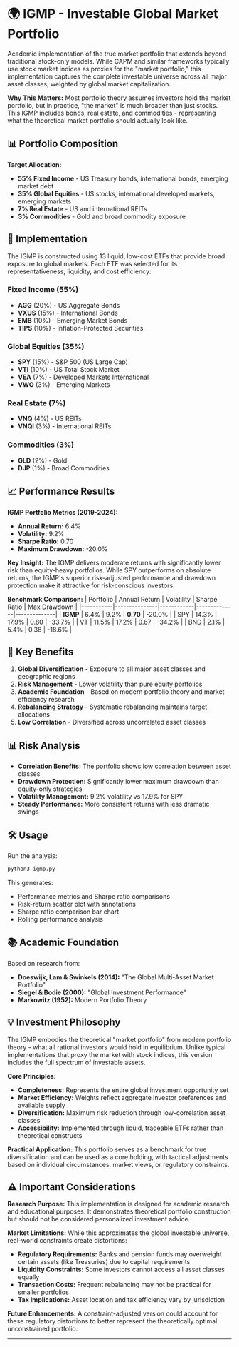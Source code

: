 # 🌍 IGMP - Investable Global Market Portfolio

Academic implementation of the true market portfolio that extends beyond traditional stock-only models. While CAPM and similar frameworks typically use stock market indices as proxies for the "market portfolio," this implementation captures the complete investable universe across all major asset classes, weighted by global market capitalization.

**Why This Matters:** Most portfolio theory assumes investors hold the market portfolio, but in practice, "the market" is much broader than just stocks. This IGMP includes bonds, real estate, and commodities - representing what the theoretical market portfolio should actually look like.

## 📊 Portfolio Composition

**Target Allocation:**
- **55% Fixed Income** - US Treasury bonds, international bonds, emerging market debt
- **35% Global Equities** - US stocks, international developed markets, emerging markets  
- **7% Real Estate** - US and international REITs
- **3% Commodities** - Gold and broad commodity exposure

## 🎯 Implementation

The IGMP is constructed using 13 liquid, low-cost ETFs that provide broad exposure to global markets. Each ETF was selected for its representativeness, liquidity, and cost efficiency:

### Fixed Income (55%)
- **AGG** (20%) - US Aggregate Bonds
- **VXUS** (15%) - International Bonds  
- **EMB** (10%) - Emerging Market Bonds
- **TIPS** (10%) - Inflation-Protected Securities

### Global Equities (35%)
- **SPY** (15%) - S&P 500 (US Large Cap)
- **VTI** (10%) - US Total Stock Market
- **VEA** (7%) - Developed Markets International
- **VWO** (3%) - Emerging Markets

### Real Estate (7%)
- **VNQ** (4%) - US REITs
- **VNQI** (3%) - International REITs

### Commodities (3%)
- **GLD** (2%) - Gold
- **DJP** (1%) - Broad Commodities

## 📈 Performance Results

**IGMP Portfolio Metrics (2019-2024):**
- **Annual Return:** 6.4%
- **Volatility:** 9.2%
- **Sharpe Ratio:** 0.70
- **Maximum Drawdown:** -20.0%

**Key Insight:** The IGMP delivers moderate returns with significantly lower risk than equity-heavy portfolios. While SPY outperforms on absolute returns, the IGMP's superior risk-adjusted performance and drawdown protection make it attractive for risk-conscious investors.

**Benchmark Comparison:**
| Portfolio | Annual Return | Volatility | Sharpe Ratio | Max Drawdown |
|-----------|---------------|------------|--------------|--------------|
| **IGMP**  | 6.4%         | 9.2%       | **0.70**     | -20.0%       |
| SPY       | 14.3%        | 17.9%      | 0.80         | -33.7%       |
| VT        | 11.5%        | 17.2%      | 0.67         | -34.2%       |
| BND       | 2.1%         | 5.4%       | 0.38         | -18.6%       |

## 🚀 Key Benefits

1. **Global Diversification** - Exposure to all major asset classes and geographic regions
2. **Risk Management** - Lower volatility than pure equity portfolios
3. **Academic Foundation** - Based on modern portfolio theory and market efficiency research
4. **Rebalancing Strategy** - Systematic rebalancing maintains target allocations
5. **Low Correlation** - Diversified across uncorrelated asset classes

## 📊 Risk Analysis

- **Correlation Benefits:** The portfolio shows low correlation between asset classes
- **Drawdown Protection:** Significantly lower maximum drawdown than equity-only strategies  
- **Volatility Management:** 9.2% volatility vs 17.9% for SPY
- **Steady Performance:** More consistent returns with less dramatic swings

## 🛠️ Usage

Run the analysis:
```python
python3 igmp.py
```

This generates:
- Performance metrics and Sharpe ratio comparisons
- Risk-return scatter plot with annotations
- Sharpe ratio comparison bar chart
- Rolling performance analysis

## 📚 Academic Foundation

Based on research from:
- **Doeswijk, Lam & Swinkels (2014):** "The Global Multi-Asset Market Portfolio"
- **Siegel & Bodie (2000):** "Global Investment Performance"
- **Markowitz (1952):** Modern Portfolio Theory

## 💡 Investment Philosophy

The IGMP embodies the theoretical "market portfolio" from modern portfolio theory - what all rational investors would hold in equilibrium. Unlike typical implementations that proxy the market with stock indices, this version includes the full spectrum of investable assets.

**Core Principles:**
- **Completeness:** Represents the entire global investment opportunity set
- **Market Efficiency:** Weights reflect aggregate investor preferences and available supply
- **Diversification:** Maximum risk reduction through low-correlation asset classes
- **Accessibility:** Implemented through liquid, tradeable ETFs rather than theoretical constructs

**Practical Application:** This portfolio serves as a benchmark for true diversification and can be used as a core holding, with tactical adjustments based on individual circumstances, market views, or regulatory constraints.

## ⚠️ Important Considerations

**Research Purpose:** This implementation is designed for academic research and educational purposes. It demonstrates theoretical portfolio construction but should not be considered personalized investment advice.

**Market Limitations:** While this approximates the global investable universe, real-world constraints create distortions:
- **Regulatory Requirements:** Banks and pension funds may overweight certain assets (like Treasuries) due to capital requirements
- **Liquidity Constraints:** Some investors cannot access all asset classes equally
- **Transaction Costs:** Frequent rebalancing may not be practical for smaller portfolios
- **Tax Implications:** Asset location and tax efficiency vary by jurisdiction

**Future Enhancements:** A constraint-adjusted version could account for these regulatory distortions to better represent the theoretically optimal unconstrained portfolio.

---
